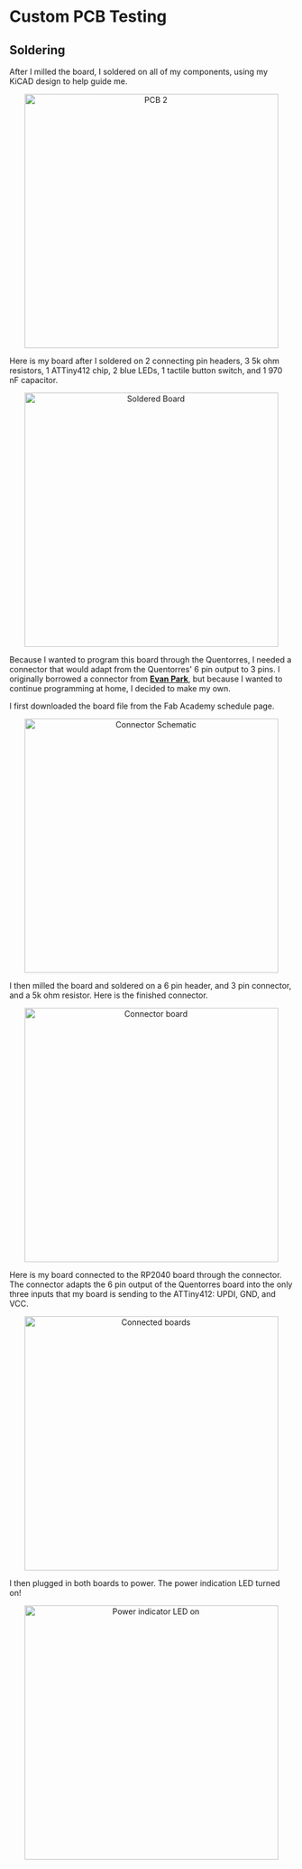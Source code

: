 # Custom PCB Testing

## Soldering

After I milled the board, I soldered on all of my components, using my KiCAD design to help guide me.

<center>
<img src="../../../pics/week8/pcb.jpg" alt="PCB 2" width="450"/>
</center>

Here is my board after I soldered on 2 connecting pin headers, 3 5k ohm resistors, 1 ATTiny412 chip, 2 blue LEDs, 1 tactile button switch, and 1 970 nF capacitor.

<center>
<img src="../../../pics/week8/solderedBoard.jpg" alt="Soldered Board" width="450"/>
</center>

Because I wanted to program this board through the Quentorres, I needed a connector that would adapt from the Quentorres' 6 pin output to 3 pins. I originally borrowed a connector from <a href="https://fabacademy.org/2024/labs/charlotte/students/evan-park/">**Evan Park**</a>, but because I wanted to continue programming at home, I decided to make my own.

I first downloaded the board file from the Fab Academy schedule page.

<center>
<img src="../../../pics/week8/connectorSchem.jpg" alt="Connector Schematic" width="450"/>
</center>

I then milled the board and soldered on a 6 pin header, and 3 pin connector, and a 5k ohm resistor. Here is the finished connector.

<center>
<img src="../../../pics/week8/connector.jpg" alt="Connector board" width="450"/>
</center>

Here is my board connected to the RP2040 board through the connector. The connector adapts the 6 pin output of the Quentorres board into the only three inputs that my board is sending to the ATTiny412: UPDI, GND, and VCC.

<center>
<img src="../../../pics/week8/connectedBoards.jpg" alt="Connected boards" width="450"/>
</center>

I then plugged in both boards to power. The power indication LED turned on!

<center>
<img src="../../../pics/week8/on.jpg" alt="Power indicator LED on" width="450"/>
</center>

